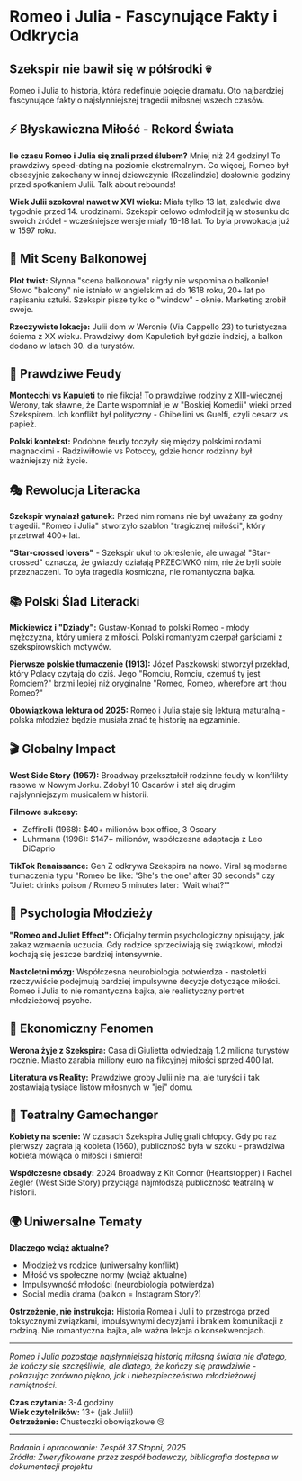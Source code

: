 # Romeo i Julia - Fascynujące Fakty i Odkrycia

## Szekspir nie bawił się w półśrodki 💀

Romeo i Julia to historia, która redefinuje pojęcie dramatu. Oto najbardziej fascynujące fakty o najsłynniejszej tragedii miłosnej wszech czasów.

## ⚡ Błyskawiczna Miłość - Rekord Świata

**Ile czasu Romeo i Julia się znali przed ślubem?** Mniej niż 24 godziny! To prawdziwy speed-dating na poziomie ekstremalnym. Co więcej, Romeo był obsesyjnie zakochany w innej dziewczynie (Rozalindzie) dosłownie godziny przed spotkaniem Julii. Talk about rebounds!

**Wiek Julii szokował nawet w XVI wieku:** Miała tylko 13 lat, zaledwie dwa tygodnie przed 14. urodzinami. Szekspir celowo odmłodził ją w stosunku do swoich źródeł - wcześniejsze wersje miały 16-18 lat. To była prowokacja już w 1597 roku.

## 🌙 Mit Sceny Balkonowej

**Plot twist:** Słynna "scena balkonowa" nigdy nie wspomina o balkonie! Słowo "balcony" nie istniało w angielskim aż do 1618 roku, 20+ lat po napisaniu sztuki. Szekspir pisze tylko o "window" - oknie. Marketing zrobił swoje.

**Rzeczywiste lokacje:** Julii dom w Weronie (Via Cappello 23) to turistyczna ściema z XX wieku. Prawdziwy dom Kapuletich był gdzie indziej, a balkon dodano w latach 30. dla turystów.

## 🏰 Prawdziwe Feudy

**Montecchi vs Kapuleti** to nie fikcja! To prawdziwe rodziny z XIII-wiecznej Werony, tak sławne, że Dante wspomniał je w "Boskiej Komedii" wieki przed Szekspirem. Ich konflikt był polityczny - Ghibellini vs Guelfi, czyli cesarz vs papież.

**Polski kontekst:** Podobne feudy toczyły się między polskimi rodami magnackimi - Radziwiłłowie vs Potoccy, gdzie honor rodzinny był ważniejszy niż życie.

## 🎭 Rewolucja Literacka

**Szekspir wynalazł gatunek:** Przed nim romans nie był uważany za godny tragedii. "Romeo i Julia" stworzyło szablon "tragicznej miłości", który przetrwał 400+ lat.

**"Star-crossed lovers"** - Szekspir ukuł to określenie, ale uwaga! "Star-crossed" oznacza, że gwiazdy działają PRZECIWKO nim, nie że byli sobie przeznaczeni. To była tragedia kosmiczna, nie romantyczna bajka.

## 📚 Polski Ślad Literacki

**Mickiewicz i "Dziady":** Gustaw-Konrad to polski Romeo - młody mężczyzna, który umiera z miłości. Polski romantyzm czerpał garściami z szekspirowskich motywów.

**Pierwsze polskie tłumaczenie (1913):** Józef Paszkowski stworzył przekład, który Polacy czytają do dziś. Jego "Romciu, Romciu, czemuś ty jest Romciem?" brzmi lepiej niż oryginalne "Romeo, Romeo, wherefore art thou Romeo?"

**Obowiązkowa lektura od 2025:** Romeo i Julia staje się lekturą maturalną - polska młodzież będzie musiała znać tę historię na egzaminie.

## 🎬 Globalny Impact

**West Side Story (1957):** Broadway przekształcił rodzinne feudy w konflikty rasowe w Nowym Jorku. Zdobył 10 Oscarów i stał się drugim najsłynniejszym musicalem w historii.

**Filmowe sukcesy:**
- Zeffirelli (1968): $40+ milionów box office, 3 Oscary
- Luhrmann (1996): $147+ milionów, współczesna adaptacja z Leo DiCaprio

**TikTok Renaissance:** Gen Z odkrywa Szekspira na nowo. Viral są moderne tłumaczenia typu "Romeo be like: 'She's the one' after 30 seconds" czy "Juliet: drinks poison / Romeo 5 minutes later: 'Wait what?'"

## 🧠 Psychologia Młodzieży

**"Romeo and Juliet Effect":** Oficjalny termin psychologiczny opisujący, jak zakaz wzmacnia uczucia. Gdy rodzice sprzeciwiają się związkowi, młodzi kochają się jeszcze bardziej intensywnie.

**Nastoletni mózg:** Współczesna neurobiologia potwierdza - nastoletki rzeczywiście podejmują bardziej impulsywne decyzje dotyczące miłości. Romeo i Julia to nie romantyczna bajka, ale realistyczny portret młodzieżowej psyche.

## 💸 Ekonomiczny Fenomen

**Werona żyje z Szekspira:** Casa di Giulietta odwiedzają 1.2 miliona turystów rocznie. Miasto zarabia miliony euro na fikcyjnej miłości sprzed 400 lat.

**Literatura vs Reality:** Prawdziwe groby Julii nie ma, ale turyści i tak zostawiają tysiące listów miłosnych w "jej" domu.

## 🎪 Teatralny Gamechanger

**Kobiety na scenie:** W czasach Szekspira Julię grali chłopcy. Gdy po raz pierwszy zagrała ją kobieta (1660), publiczność była w szoku - prawdziwa kobieta mówiąca o miłości i śmierci!

**Współczesne obsady:** 2024 Broadway z Kit Connor (Heartstopper) i Rachel Zegler (West Side Story) przyciąga najmłodszą publiczność teatralną w historii.

## 🌍 Uniwersalne Tematy

**Dlaczego wciąż aktualne?**
- Młodzież vs rodzice (uniwersalny konflikt)
- Miłość vs społeczne normy (wciąż aktualne)
- Impulsywność młodości (neurobiologia potwierdza)
- Social media drama (balkon = Instagram Story?)

**Ostrzeżenie, nie instrukcja:** Historia Romea i Julii to przestroga przed toksycznymi związkami, impulsywnymi decyzjami i brakiem komunikacji z rodziną. Nie romantyczna bajka, ale ważna lekcja o konsekwencjach.

---

*Romeo i Julia pozostaje najsłynniejszą historią miłosną świata nie dlatego, że kończy się szczęśliwie, ale dlatego, że kończy się prawdziwie - pokazując zarówno piękno, jak i niebezpieczeństwo młodzieżowej namiętności.*

**Czas czytania:** 3-4 godziny  
**Wiek czytelników:** 13+ (jak Julii!)  
**Ostrzeżenie:** Chusteczki obowiązkowe 😢

---

*Badania i opracowanie: Zespół 37 Stopni, 2025*  
*Źródła: Zweryfikowane przez zespół badawczy, bibliografia dostępna w dokumentacji projektu*